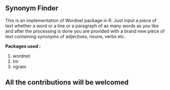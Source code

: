 <h2><b>Synonym Finder</b></h2>

This is an implementation of Wordnet package in R. Just input a piece of text whether a word or a line or a paragraph of as many words as you like and after the processing is done you are provided with a brand new piece of text containing synonyms of adjectives, nouns, verbs etc.

<b>Packages used :</b> 
  1. wordnet
  2. tm
  3. ngram

## All the contributions will be welcomed
